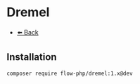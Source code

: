 # Dremel

- [⬅️️ Back](../../introduction.md)

## Installation

```
composer require flow-php/dremel:1.x@dev
```
